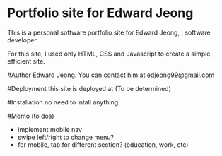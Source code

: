 # Portfolio site for Edward Jeong
This is a personal software portfolio site for Edward Jeong, , software developer.

For this site, I used only HTML, CSS and Javascript to create a simple, efficient site.

#Author
Edward Jeong. You can contact him at edjeong99@gmail.com

#Deployment
this site is deployed at (To be determined)

#Installation
no need to intall anything.

#Memo (to dos)

- implement mobile nav
- swipe left/right to change menu?
- for mobile, tab for different section? (education, work, etc)
